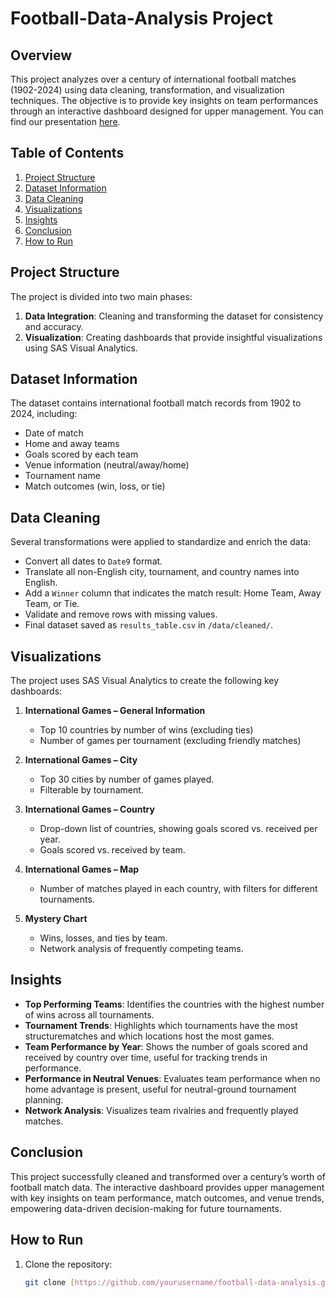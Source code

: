 # Football-Data-Analysis Project

## Overview

This project analyzes over a century of international football matches (1902-2024) using data cleaning, transformation, and visualization techniques. The objective is to provide key insights on team performances through an interactive dashboard designed for upper management. You can find our presentation [here](https://www.canva.com/design/DAGRaCek5b4/c_Fv03uMc3prXiSjF7ZBqQ/view?utm_content=DAGRaCek5b4&utm_campaign=designshare&utm_medium=link&utm_source=editor).

## Table of Contents
1. [Project Structure](#project-structure)
2. [Dataset Information](#dataset-information)
3. [Data Cleaning](#data-cleaning)
4. [Visualizations](#visualizations)
5. [Insights](#insights)
6. [Conclusion](#conclusion)
7. [How to Run](#how-to-run)

## Project Structure

The project is divided into two main phases:
1. **Data Integration**: Cleaning and transforming the dataset for consistency and accuracy.
2. **Visualization**: Creating dashboards that provide insightful visualizations using SAS Visual Analytics.


## Dataset Information

The dataset contains international football match records from 1902 to 2024, including:
- Date of match
- Home and away teams
- Goals scored by each team
- Venue information (neutral/away/home)
- Tournament name
- Match outcomes (win, loss, or tie)

## Data Cleaning

Several transformations were applied to standardize and enrich the data:
- Convert all dates to `Date9` format.
- Translate all non-English city, tournament, and country names into English.
- Add a `Winner` column that indicates the match result: Home Team, Away Team, or Tie.
- Validate and remove rows with missing values.
- Final dataset saved as `results_table.csv` in `/data/cleaned/`.

## Visualizations

The project uses SAS Visual Analytics to create the following key dashboards:
1. **International Games – General Information**
   - Top 10 countries by number of wins (excluding ties)
   - Number of games per tournament (excluding friendly matches)
   
2. **International Games – City**
   - Top 30 cities by number of games played.
   - Filterable by tournament.

3. **International Games – Country**
   - Drop-down list of countries, showing goals scored vs. received per year.
   - Goals scored vs. received by team.

4. **International Games – Map**
   - Number of matches played in each country, with filters for different tournaments.

5. **Mystery Chart**
   - Wins, losses, and ties by team.
   - Network analysis of frequently competing teams.

## Insights

- **Top Performing Teams**: Identifies the countries with the highest number of wins across all tournaments.
- **Tournament Trends**: Highlights which tournaments have the most structurematches and which locations host the most games.
- **Team Performance by Year**: Shows the number of goals scored and received by country over time, useful for tracking trends in performance.
- **Performance in Neutral Venues**: Evaluates team performance when no home advantage is present, useful for neutral-ground tournament planning.
- **Network Analysis**: Visualizes team rivalries and frequently played matches.

## Conclusion

This project successfully cleaned and transformed over a century’s worth of football match data. The interactive dashboard provides upper management with key insights on team performance, match outcomes, and venue trends, empowering data-driven decision-making for future tournaments.

## How to Run

1. Clone the repository:
   ```bash
   git clone [https://github.com/yourusername/football-data-analysis.git](https://github.com/MariamAmy/Football-Data-Analysis/)

